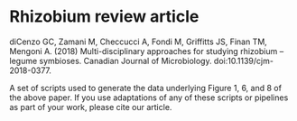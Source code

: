 # Rhizobium review article

diCenzo GC, Zamani M, Checcucci A, Fondi M, Griffitts JS, Finan TM, Mengoni A. (2018) Multi-disciplinary approaches for studying rhizobium – legume symbioses. Canadian Journal of Microbiology. doi:10.1139/cjm-2018-0377.

A set of scripts used to generate the data underlying Figure 1, 6, and 8 of the above paper. If you use adaptations of any of these scripts or pipelines as part of your work, please cite our article.
